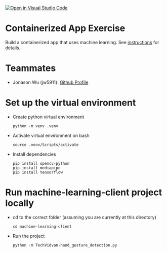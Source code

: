 [![Open in Visual Studio Code](https://classroom.github.com/assets/open-in-vscode-c66648af7eb3fe8bc4f294546bfd86ef473780cde1dea487d3c4ff354943c9ae.svg)](https://classroom.github.com/online_ide?assignment_repo_id=9334070&assignment_repo_type=AssignmentRepo)
# Containerized App Exercise

Build a containerized app that uses machine learning. See [instructions](./instructions.md) for details.

# Teammates

* Jonason Wu (jw5911): [Github Profile](https://github.com/JonasonWu)

# Set up the virtual environment

* Create python virtual environment
    ```
    python -m venv .venv
    ```
* Activate virtual environment on bash
    ```
    source .venv/Scripts/activate
    ```
* Install dependencies
    ```
    pip install opencv-python
    pip install mediapipe
    pip install tensorflow
    ```

# Run machine-learning-client project locally

* cd to the correct folder (assuming you are currently at this directory)
    ```
    cd machine-learning-client
    ```
* Run the project
    ```
    python -m TechVidvan-hand_gesture_detection.py
    ```
